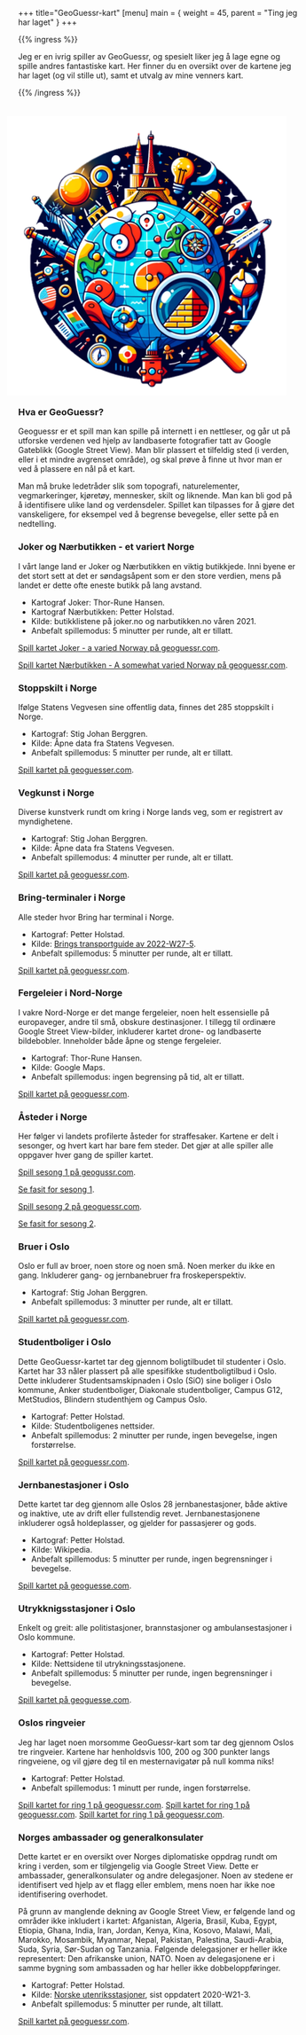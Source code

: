 +++
title="GeoGuessr-kart"
[menu]
main = { weight = 45, parent = "Ting jeg har laget" }
+++

{{% ingress %}}

Jeg er en ivrig spiller av GeoGuessr, og spesielt liker jeg å lage egne og spille andres
fantastiske kart. Her finner du en oversikt over de kartene jeg har laget (og vil stille ut), samt
et utvalg av mine venners kart.

{{% /ingress %}}

<img
 src="bilde.png"
 align="right"
 class="responsive"
 alt="..."
 style="padding: 20px">

### Hva er GeoGuessr?

Geoguessr er et spill man kan spille på internett i en nettleser, og går ut på utforske verdenen
ved hjelp av landbaserte fotografier tatt av Google Gateblikk (Google Street View). Man blir
plassert et tilfeldig sted (i verden, eller i et mindre avgrenset område), og skal prøve å finne ut
hvor man er ved å plassere en nål på et kart.

Man må bruke ledetråder slik som topografi, naturelementer, vegmarkeringer, kjøretøy, mennesker,
skilt og liknende. Man kan bli god på å identifisere ulike land og verdensdeler. Spillet kan
tilpasses for å gjøre det vanskeligere, for eksempel ved å begrense bevegelse, eller sette på en
nedtelling.

### Joker og Nærbutikken - et variert Norge

I vårt lange land er Joker og Nærbutikken en viktig butikkjede.
Inni byene er det stort sett at det er søndagsåpent som er den store verdien,
mens på landet er dette ofte eneste butikk på lang avstand.

- Kartograf Joker: Thor-Rune Hansen.
- Kartograf Nærbutikken: Petter Holstad.
- Kilde: butikklistene på joker.no og narbutikken.no våren 2021.
- Anbefalt spillemodus: 5 minutter per runde, alt er tillatt.

[Spill kartet Joker - a varied Norway på
geoguessr.com](https://www.geoguessr.com/maps/602c631b7b49c10001cf331c).

[Spill kartet Nærbutikken - A somewhat varied Norway på
geoguessr.com](https://www.geoguessr.com/maps/606b70ed9fde7600011d1f2a).

### Stoppskilt i Norge

Ifølge Statens Vegvesen sine offentlig data, finnes det 285 stoppskilt i Norge.

- Kartograf: Stig Johan Berggren.
- Kilde: Åpne data fra Statens Vegvesen.
- Anbefalt spillemodus: 5 minutter per runde, alt er tillatt.

[Spill kartet på geoguesser.com](https://www.geoguessr.com/maps/61223490823d5700011ca707).

### Vegkunst i Norge

Diverse kunstverk rundt om kring i Norge lands veg, som er registrert av myndighetene.

- Kartograf: Stig Johan Berggren.
- Kilde: Åpne data fra Statens Vegvesen.
- Anbefalt spillemodus: 4 minutter per runde, alt er tillatt.

[Spill kartet på geoguessr.com](https://www.geoguessr.com/maps/612ab66c6962f50001aec0a7).

### Bring-terminaler i Norge

Alle steder hvor Bring har terminal i Norge.

- Kartograf: Petter Holstad.
- Kilde:
[Brings
transportguide
av 2022-W27-5](https://www.bring.no/tjenester/pakker-og-gods/Transportguiden_01072022.pdf).
- Anbefalt spillemodus: 5 minutter per runde, alt er tillatt.

[Spill kartet på geoguessr.com](https://www.geoguessr.com/maps/62fcaac1166b7ba31c3ad064).

### Fergeleier i Nord-Norge

I vakre Nord-Norge er det mange fergeleier, noen helt essensielle på europaveger, andre til små,
obskure destinasjoner. I tillegg til ordinære Google Street View-bilder, inkluderer kartet
drone- og landbaserte bildebobler. Inneholder både åpne og stenge fergeleier.

- Kartograf: Thor-Rune Hansen.
- Kilde: Google Maps.
- Anbefalt spillemodus: ingen begrensing på tid, alt er tillatt.

[Spill kartet på geoguessr.com](https://www.geoguessr.com/maps/6021cd9b6630570001aa141d).

### Åsteder i Norge

Her følger vi landets profilerte åsteder for straffesaker. Kartene er delt i sesonger, og hvert
kart har bare fem steder. Det gjør at alle spiller alle oppgaver hver gang de spiller kartet.

[Spill sesong 1 på geogussr.com](https://www.geoguessr.com/maps/6056143ad0aad50001947cd2).

[Se fasit for sesong 1](../crimes1).

[Spill sesong 2 på geoguessr.com](https://www.geoguessr.com/maps/60637fc5afc6510001489a3c).

[Se fasit for sesong 2](../crimes2).

### Bruer i Oslo

Oslo er full av broer, noen store og noen små. Noen merker du ikke en gang. Inkluderer
gang- og jernbanebruer fra froskeperspektiv.

- Kartograf: Stig Johan Berggren.
- Anbefalt spillemodus: 3 minutter per runde, alt er tillatt.

[Spill kartet på geoguessr.com](https://www.geoguessr.com/maps/6045de7c1f32c100011b0578).

### Studentboliger i Oslo

Dette GeoGuessr-kartet tar deg gjennom boligtilbudet til studenter i Oslo.
Kartet har 33 nåler plassert på alle spesifikke studentboligtilbud i Oslo.
Dette inkluderer Studentsamskipnaden i Oslo (SiO) sine boliger i Oslo kommune, Anker
studentboliger, Diakonale studentboliger, Campus G12, MetStudios, Blindern studenthjem og
Campus Oslo.

- Kartograf: Petter Holstad.
- Kilde: Studentboligenes nettsider.
- Anbefalt spillemodus: 2 minutter per runde, ingen bevegelse, ingen forstørrelse.

[Spill kartet på geoguessr.com](https://www.geoguessr.com/maps/6113bb3c5e6d8d00011b48fd).

### Jernbanestasjoner i Oslo

Dette kartet tar deg gjennom alle Oslos 28 jernbanestasjoner, både aktive og inaktive, ute av
drift eller fullstendig revet. Jernbanestasjonene inkluderer også holdeplasser, og gjelder for
passasjerer og gods.

- Kartograf: Petter Holstad.
- Kilde: Wikipedia.
- Anbefalt spillemodus: 5 minutter per runde, ingen begrensninger i bevegelse.

[Spill kartet på geoguesse.com](https://www.geoguessr.com/maps/60db908d035ef600017d6f32).

### Utrykknigsstasjoner i Oslo

Enkelt og greit: alle politistasjoner, brannstasjoner og ambulansestasjoner i Oslo kommune.

- Kartograf: Petter Holstad.
- Kilde: Nettsidene til utrykningsstasjonene.
- Anbefalt spillemodus: 5 minutter per runde, ingen begrensninger i bevegelse.

[Spill kartet på geoguesse.com](https://www.geoguessr.com/maps/617dcaafed0f750001c265b6).

### Oslos ringveier

Jeg har laget noen morsomme GeoGuessr-kart som tar deg gjennom Oslos tre ringveier.
Kartene har henholdsvis 100, 200 og 300 punkter langs ringveiene, og vil gjøre deg til
en mesternavigatør på null komma niks!

- Kartograf: Petter Holstad.
- Anbefalt spillemodus: 1 minutt per runde, ingen forstørrelse.

[Spill kartet for ring 1 på geoguessr.com](https://www.geoguessr.com/maps/604949023266fd000157e4c0).
[Spill kartet for ring 1 på geoguessr.com](https://www.geoguessr.com/maps/6186e99337be530001bae49b).
[Spill kartet for ring 1 på geoguessr.com](https://www.geoguessr.com/maps/6187b2694993490001948564).

### Norges ambassader og generalkonsulater

Dette kartet er en oversikt over Norges diplomatiske oppdrag rundt om kring i verden,
som er tilgjengelig via Google Street View. Dette er ambassader, generalkonsulater og
andre delegasjoner. Noen av stedene er identifisert ved hjelp av et flagg eller emblem,
mens noen har ikke noe identifisering overhodet.

På grunn av manglende dekning av Google Street View, er følgende land og områder ikke inkludert i
kartet: Afganistan, Algeria, Brasil, Kuba, Egypt, Etiopia, Ghana, India, Iran, Jordan, Kenya,
Kina, Kosovo, Malawi, Mali, Marokko, Mosambik, Myanmar, Nepal, Pakistan, Palestina, Saudi-Arabia,
Suda, Syria, Sør-Sudan og Tanzania. Følgende delegasjoner er heller ikke representert:
Den afrikanske union, NATO. Noen av delegasjonene er i samme bygning som ambassaden og
har heller ikke dobbeloppføringer.

- Kartograf: Petter Holstad.
- Kilde:
[Norske utenriksstasjoner](https://www.regjeringen.no/no/dep/ud/org/utenriksstasjoner/id524467/),
sist oppdatert 2020-W21-3.
- Anbefalt spillemodus: 5 minutter per runde, alt tillatt.

[Spill kartet på geoguessr.com](https://www.geoguessr.com/maps/60511704b658d80001909f57).
